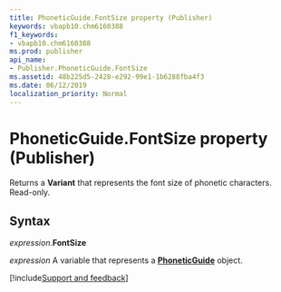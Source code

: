 ```yaml
---
title: PhoneticGuide.FontSize property (Publisher)
keywords: vbapb10.chm6160388
f1_keywords:
- vbapb10.chm6160388
ms.prod: publisher
api_name:
- Publisher.PhoneticGuide.FontSize
ms.assetid: 48b225d5-2428-e292-99e1-1b6288fba4f3
ms.date: 06/12/2019
localization_priority: Normal
---
```



# PhoneticGuide.FontSize property (Publisher)

Returns a **Variant** that represents the font size of phonetic characters. Read-only.


## Syntax

_expression_.**FontSize**

_expression_ A variable that represents a **[PhoneticGuide](Publisher.PhoneticGuide.md)** object.



[!include[Support and feedback](~/includes/feedback-boilerplate.md)]